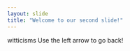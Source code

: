 ```yaml
---
layout: slide
title: "Welcome to our second slide!"
---
```

witticisms
Use the left arrow to go back!
